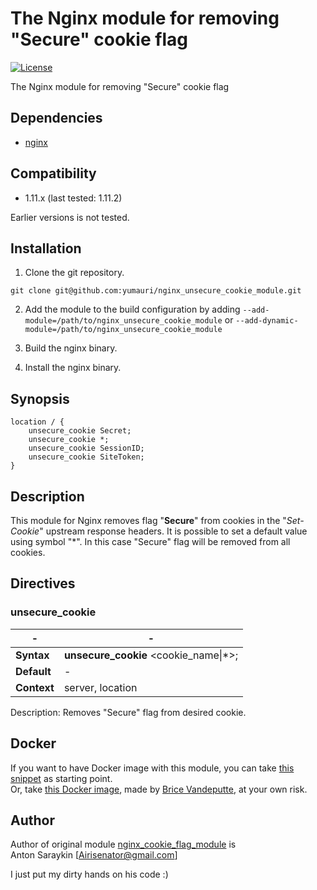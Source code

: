 The Nginx module for removing "Secure" cookie flag
==========

[![License](http://img.shields.io/badge/license-BSD-brightgreen.svg)](https://github.com/Airis777/nginx_cookie_flag_module/blob/master/LICENSE)

The Nginx module for removing "Secure" cookie flag

## Dependencies
* [nginx](http://nginx.org)

## Compatibility
* 1.11.x (last tested: 1.11.2)

Earlier versions is not tested.

## Installation

1. Clone the git repository.

  ```
  git clone git@github.com:yumauri/nginx_unsecure_cookie_module.git
  ```

2. Add the module to the build configuration by adding
  `--add-module=/path/to/nginx_unsecure_cookie_module`
   or
  `--add-dynamic-module=/path/to/nginx_unsecure_cookie_module`

3. Build the nginx binary.

4. Install the nginx binary.

## Synopsis

```Nginx
location / {
    unsecure_cookie Secret;
    unsecure_cookie *;
    unsecure_cookie SessionID;
    unsecure_cookie SiteToken;
}
```

## Description
This module for Nginx removes flag "**Secure**" from cookies in the "*Set-Cookie*" upstream response headers.
It is possible to set a default value using symbol "*". In this case "Secure" flag will be removed from all cookies.

## Directives

### unsecure_cookie

-| -
--- | ---
**Syntax**  | **unsecure_cookie** \<cookie_name\|*\>;
**Default** | -
**Context** | server, location

Description: Removes "Secure" flag from desired cookie.

## Docker

If you want to have Docker image with this module, you can take [this snippet](https://gist.github.com/yumauri/2c93e727ee15f32529da351b030e1190) as starting point.<br>
Or, take [this Docker image](https://hub.docker.com/r/boly38/unginx), made by [Brice Vandeputte](https://github.com/boly38), at your own risk.

## Author

Author of original module [nginx_cookie_flag_module](https://github.com/AirisX/nginx_cookie_flag_module) is<br>
Anton Saraykin [<Airisenator@gmail.com>]

I just put my dirty hands on his code :)

